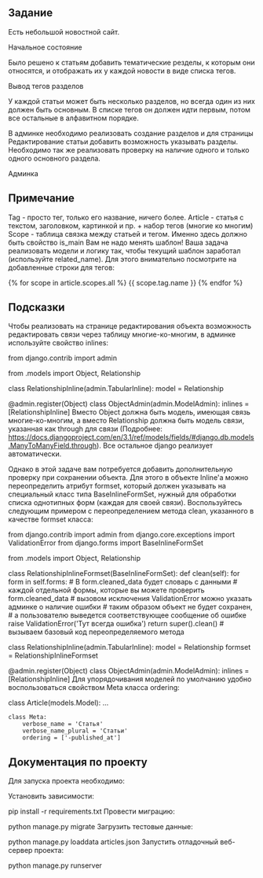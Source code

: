 ## **Задание**

Есть небольшой новостной сайт.

Начальное состояние

Было решено к статьям добавить тематические резделы, к которым они относятся, и отображать их у каждой новости в виде списка тегов.

Вывод тегов разделов

У каждой статьи может быть несколько разделов, но всегда один из них должен быть основным. В списке тегов он должен идти первым, потом все остальные в алфавитном порядке.

В админке необходимо реализовать создание разделов и для страницы Редактирование статьи добавить возможность указывать разделы. Необходимо так же реализовать проверку на наличие одного и только одного основного раздела.

Админка

## Примечание

Tag - просто тег, только его название, ничего более.
Article - статья с текстом, заголовком, картинкой и пр. + набор тегов (многие ко многим)
Scope - таблица связка между статьей и тегом. Именно здесь должно быть свойство is_main
Вам не надо менять шаблон! Ваша задача реализовать модели и логику так, чтобы текущий шаблон заработал (используйте related_name). Для этого внимательно посмотрите на добавленные строки для тегов:

{% for scope in article.scopes.all %}
    <span class="badge {% if scope.is_main %}badge-primary{% else %}badge-secondary{% endif %}">{{ scope.tag.name }}</span>
{% endfor %}

## Подсказки

Чтобы реализовать на странице редактирования объекта возможность редактировать связи через таблицу многие-ко-многим, в админке используйте свойство inlines:

from django.contrib import admin

from .models import Object, Relationship


class RelationshipInline(admin.TabularInline):
    model = Relationship


@admin.register(Object)
class ObjectAdmin(admin.ModelAdmin):
    inlines = [RelationshipInline]
Вместо Object должна быть модель, имеющая связь многие-ко-многим, а вместо Relationship должна быть модель связи, указанная как through для связи (Подробнее: https://docs.djangoproject.com/en/3.1/ref/models/fields/#django.db.models.ManyToManyField.through). Все остальное django реализует автоматически.

Однако в этой задаче вам потребуется добавить дополнительную проверку при сохранении объекта. Для этого в объекте Inline'а можно переопределить атрибут formset, который должен указывать на специальный класс типа BaseInlineFormSet, нужный для обработки списка однотипных форм (каждая для своей связи). Воспользуйтесь следующим примером с переопределением метода clean, указанного в качестве formset класса:

from django.contrib import admin
from django.core.exceptions import ValidationError
from django.forms import BaseInlineFormSet

from .models import Object, Relationship


class RelationshipInlineFormset(BaseInlineFormSet):
    def clean(self):
        for form in self.forms:
            # В form.cleaned_data будет словарь с данными
            # каждой отдельной формы, которые вы можете проверить
            form.cleaned_data
            # вызовом исключения ValidationError можно указать админке о наличие ошибки
            # таким образом объект не будет сохранен,
            # а пользователю выведется соответствующее сообщение об ошибке
            raise ValidationError('Тут всегда ошибка')
        return super().clean()  # вызываем базовый код переопределяемого метода


class RelationshipInline(admin.TabularInline):
    model = Relationship
    formset = RelationshipInlineFormset


@admin.register(Object)
class ObjectAdmin(admin.ModelAdmin):
    inlines = [RelationshipInline]
Для упорядочивания моделей по умолчанию удобно воспользоваться свойством Meta класса ordering:

class Article(models.Model):
    ...

    class Meta:
        verbose_name = 'Статья'
        verbose_name_plural = 'Статьи'
        ordering = ['-published_at']

## Документация по проекту

Для запуска проекта необходимо:

Установить зависимости:

pip install -r requirements.txt
Провести миграцию:

python manage.py migrate
Загрузить тестовые данные:

python manage.py loaddata articles.json
Запустить отладочный веб-сервер проекта:

python manage.py runserver